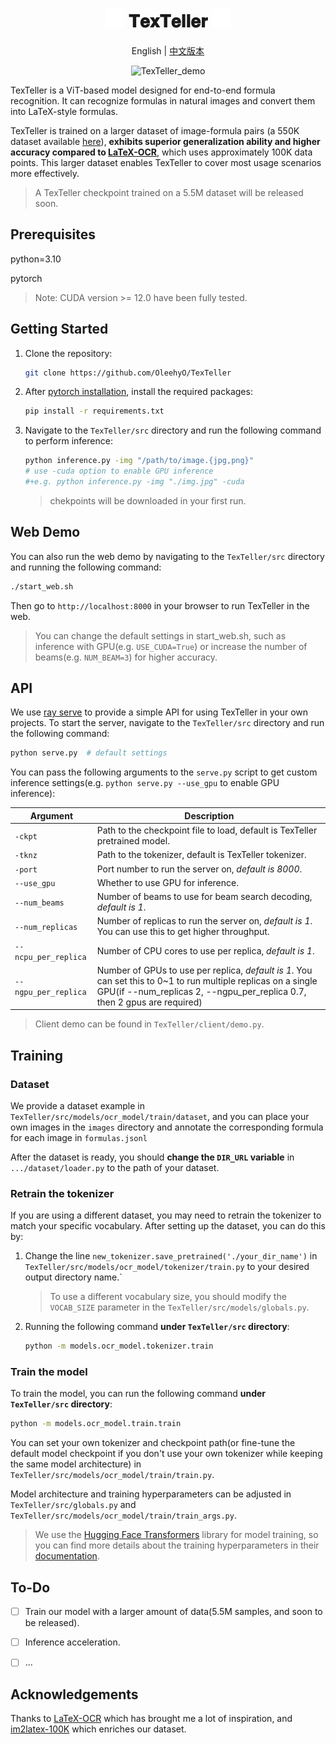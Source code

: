 <div align="center">
<h1><img src="./assets/fire.svg" width=30, height=30> 
𝐓𝐞𝐱𝐓𝐞𝐥𝐥𝐞𝐫 <img src="./assets/fire.svg" width=30, height=30> </h1>

<p align="center">
English | <a href="./assests/README_zh.md">中文版本</a>
</p>

<p align="center">
  <img src="./assets/web_demo.gif" alt="TexTeller_demo" width=800>
</p>

</div>

TexTeller is a ViT-based model designed for end-to-end formula recognition. It can recognize formulas in natural images and convert them into LaTeX-style formulas.

TexTeller is trained on a larger dataset of image-formula pairs (a 550K dataset available [here](https://huggingface.co/datasets/OleehyO/latex-formulas)), **exhibits superior generalization ability and higher accuracy compared to [LaTeX-OCR](https://github.com/lukas-blecher/LaTeX-OCR)**, which uses approximately 100K data points. This larger dataset enables TexTeller to cover most usage scenarios more effectively.
> A TexTeller checkpoint trained on a 5.5M dataset will be released soon.

## Prerequisites

python=3.10

pytorch

> Note: CUDA version >= 12.0 have been fully tested.

## Getting Started

1. Clone the repository:

    ```bash
    git clone https://github.com/OleehyO/TexTeller
    ```

2. After [pytorch installation](https://pytorch.org/get-started), install the required packages:

    ```bash
    pip install -r requirements.txt
    ```

3. Navigate to the `TexTeller/src` directory and run the following command to perform inference:

    ```bash
    python inference.py -img "/path/to/image.{jpg,png}" 
    # use -cuda option to enable GPU inference
    #+e.g. python inference.py -img "./img.jpg" -cuda
    ```

    > chekpoints will be downloaded in your first run.

## Web Demo

You can also run the web demo by navigating to the `TexTeller/src` directory and running the following command:

```bash
./start_web.sh
```

Then go to `http://localhost:8000` in your browser to run TexTeller in the web.

> You can change the default settings in start_web.sh, such as inference with GPU(e.g. `USE_CUDA=True`) or increase the number of beams(e.g. `NUM_BEAM=3`) for higher accuracy.

## API

We use [ray serve](https://github.com/ray-project/ray) to provide a simple API for using TexTeller in your own projects. To start the server, navigate to the `TexTeller/src` directory and run the following command:

```bash
python serve.py  # default settings
```

You can pass the following arguments to the `serve.py` script to get custom inference settings(e.g. `python serve.py --use_gpu` to enable GPU inference):

| Argument | Description |
| --- | --- |
| `-ckpt` | Path to the checkpoint file to load, default is TexTeller pretrained model. |
| `-tknz` | Path to the tokenizer, default is TexTeller tokenizer. |
| `-port` | Port number to run the server on, *default is 8000*. |
| `--use_gpu` | Whether to use GPU for inference. |
| `--num_beams` | Number of beams to use for beam search decoding, *default is 1*. |
| `--num_replicas` | Number of replicas to run the server on, *default is 1*. You can use this to get higher throughput. |
| `--ncpu_per_replica` | Number of CPU cores to use per replica, *default is 1*. |
| `--ngpu_per_replica` | Number of GPUs to use per replica, *default is 1*. You can set this to 0~1 to run multiple replicas on a single GPU(if --num_replicas 2, --ngpu_per_replica 0.7, then 2 gpus are required) |

> Client demo can be found in `TexTeller/client/demo.py`.

## Training

### Dataset

We provide a dataset example in `TexTeller/src/models/ocr_model/train/dataset`, and you can place your own images in the `images` directory and annotate the corresponding formula for each image in `formulas.jsonl`

After the dataset is ready, you should **change the `DIR_URL` variable** in `.../dataset/loader.py` to the path of your dataset.

### Retrain the tokenizer

If you are using a different dataset, you may need to retrain the tokenizer to match your specific vocabulary. After setting up the dataset, you can do this by:

1. Change the line `new_tokenizer.save_pretrained('./your_dir_name')` in `TexTeller/src/models/ocr_model/tokenizer/train.py` to your desired output directory name.`
    > To use a different vocabulary size, you should modify the `VOCAB_SIZE` parameter in the `TexTeller/src/models/globals.py`.

2. Running the following command **under `TexTeller/src` directory**:

    ```bash
    python -m models.ocr_model.tokenizer.train
    ```

### Train the model

To train the model, you can run the following command **under `TexTeller/src` directory**:

```bash
python -m models.ocr_model.train.train
```

You can set your own tokenizer and checkpoint path(or fine-tune the default model checkpoint if you don't use your own tokenizer while keeping the same model architecture) in `TexTeller/src/models/ocr_model/train/train.py`.

Model architecture and training hyperparameters can be adjusted in `TexTeller/src/globals.py` and `TexTeller/src/models/ocr_model/train/train_args.py`.

> We use the [Hugging Face Transformers](https://github.com/huggingface/transformers) library for model training, so you can find more details about the training hyperparameters in their [documentation](https://huggingface.co/docs/transformers/v4.32.1/main_classes/trainer#transformers.TrainingArguments).

## To-Do

- [ ] Train our model with a larger amount of data(5.5M samples, and soon to be released).

- [ ] Inference acceleration.

- [ ] ...

## Acknowledgements

Thanks to [LaTeX-OCR](https://github.com/lukas-blecher/LaTeX-OCR) which has brought me a lot of inspiration, and [im2latex-100K](https://zenodo.org/records/56198#.V2px0jXT6eA) which enriches our dataset.

